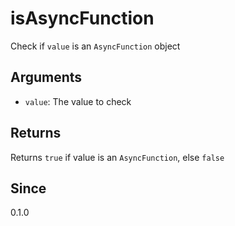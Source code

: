 # isAsyncFunction

Check if `value` is an `AsyncFunction` object

## Arguments

- `value`: The value to check

## Returns

Returns `true` if value is an `AsyncFunction`, else `false`

## Since

0.1.0
